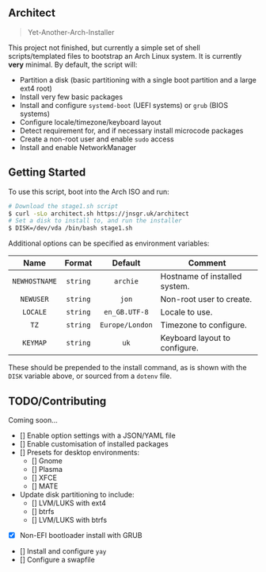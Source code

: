## Architect

> Yet-Another-Arch-Installer

This project not finished, but currently a simple set of shell scripts/templated files to bootstrap an Arch Linux system. It is currently **very** minimal. By default, the script will:

- Partition a disk (basic partitioning with a single boot partition and a large ext4 root)
- Install very few basic packages
- Install and configure `systemd-boot` (UEFI systems) or `grub` (BIOS systems)
- Configure locale/timezone/keyboard layout
- Detect requirement for, and if necessary install microcode packages
- Create a non-root user and enable `sudo` access
- Install and enable NetworkManager

## Getting Started

To use this script, boot into the Arch ISO and run:

```bash
# Download the stage1.sh script
$ curl -sLo architect.sh https://jnsgr.uk/architect
# Set a disk to install to, and run the installer
$ DISK=/dev/vda /bin/bash stage1.sh
```

Additional options can be specified as environment variables:

|     Name      |  Format  |     Default     | Comment                       |
| :-----------: | :------: | :-------------: | ----------------------------- |
| `NEWHOSTNAME` | `string` |    `archie`     | Hostname of installed system. |
|   `NEWUSER`   | `string` |      `jon`      | Non-root user to create.      |
|   `LOCALE`    | `string` |  `en_GB.UTF-8`  | Locale to use.                |
|     `TZ`      | `string` | `Europe/London` | Timezone to configure.        |
|   `KEYMAP`    | `string` |      `uk`       | Keyboard layout to configure. |

These should be prepended to the install command, as is shown with the `DISK` variable above, or sourced from a `dotenv` file.

## TODO/Contributing

Coming soon...

- [] Enable option settings with a JSON/YAML file
- [] Enable customisation of installed packages
- [] Presets for desktop environments:
  - [] Gnome
  - [] Plasma
  - [] XFCE
  - [] MATE
- Update disk partitioning to include:
  - [] LVM/LUKS with ext4
  - [] btrfs
  - [] LVM/LUKS with btrfs
- [x] Non-EFI bootloader install with GRUB
- [] Install and configure `yay`
- [] Configure a swapfile

